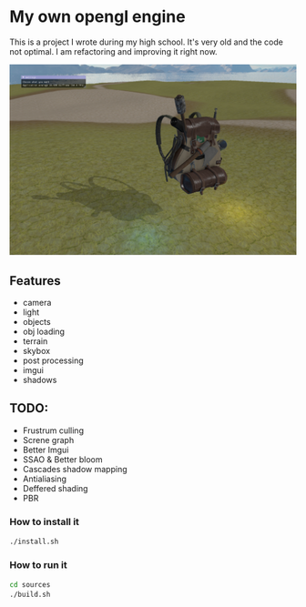 # My own opengl engine

This is a project I wrote during my high school. It's very old and the code not optimal. I am refactoring and improving it right now.

![alt text](./engine.png)

## Features

- camera
- light
- objects
- obj loading
- terrain
- skybox
- post processing
- imgui
- shadows


## TODO:

- Frustrum culling
- Screne graph
- Better Imgui
- SSAO & Better bloom
- Cascades shadow mapping
- Antialiasing
- Deffered shading
- PBR


### How to install it

```bash
./install.sh
```

### How to run it

```bash
cd sources
./build.sh
```

